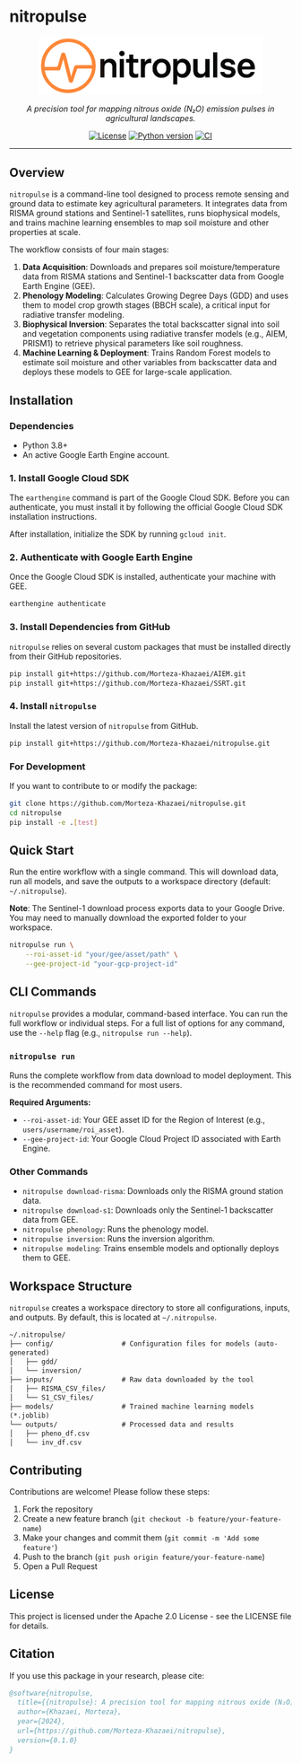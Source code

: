 # nitropulse

<p align="center">
  <a href="https://github.com/Morteza-Khazaei/nitropulse">
    <!-- Add your logo here -->
    <img src="https://raw.githubusercontent.com/Morteza-Khazaei/nitropulse/main/logo/nitropulse.png" alt="nitropulse logo" width="400"/>
  </a>
</p>

<p align="center">
    <em>A precision tool for mapping nitrous oxide (N₂O) emission pulses in agricultural landscapes.</em>
</p>

<p align="center">
    <a href="https://github.com/Morteza-Khazaei/nitropulse/blob/main/LICENSE"><img src="https://img.shields.io/badge/License-Apache_2.0-blue.svg" alt="License"></a>
    <a href="#"><img src="https://img.shields.io/badge/python-3.8+-blue.svg" alt="Python version"></a>
    <a href="https://github.com/Morteza-Khazaei/nitropulse/actions"><img src="https://github.com/Morteza-Khazaei/nitropulse/actions/workflows/ci.yml/badge.svg" alt="CI"></a>
</p>

---

## Overview

`nitropulse` is a command-line tool designed to process remote sensing and ground data to estimate key agricultural parameters. It integrates data from RISMA ground stations and Sentinel-1 satellites, runs biophysical models, and trains machine learning ensembles to map soil moisture and other properties at scale.

The workflow consists of four main stages:
1.  **Data Acquisition**: Downloads and prepares soil moisture/temperature data from RISMA stations and Sentinel-1 backscatter data from Google Earth Engine (GEE).
2.  **Phenology Modeling**: Calculates Growing Degree Days (GDD) and uses them to model crop growth stages (BBCH scale), a critical input for radiative transfer modeling.
3.  **Biophysical Inversion**: Separates the total backscatter signal into soil and vegetation components using radiative transfer models (e.g., AIEM, PRISM1) to retrieve physical parameters like soil roughness.
4.  **Machine Learning & Deployment**: Trains Random Forest models to estimate soil moisture and other variables from backscatter data and deploys these models to GEE for large-scale application.

## Installation

### Dependencies
- Python 3.8+
- An active Google Earth Engine account.

### 1. Install Google Cloud SDK
The `earthengine` command is part of the Google Cloud SDK. Before you can authenticate, you must install it by following the official Google Cloud SDK installation instructions.

After installation, initialize the SDK by running `gcloud init`.

### 2. Authenticate with Google Earth Engine
Once the Google Cloud SDK is installed, authenticate your machine with GEE.
```bash
earthengine authenticate
```

### 3. Install Dependencies from GitHub
`nitropulse` relies on several custom packages that must be installed directly from their GitHub repositories.
```bash
pip install git+https://github.com/Morteza-Khazaei/AIEM.git
pip install git+https://github.com/Morteza-Khazaei/SSRT.git
```

### 4. Install `nitropulse`
Install the latest version of `nitropulse` from GitHub.
```bash
pip install git+https://github.com/Morteza-Khazaei/nitropulse.git
```

### For Development
If you want to contribute to or modify the package:
```bash
git clone https://github.com/Morteza-Khazaei/nitropulse.git
cd nitropulse
pip install -e .[test]
```

## Quick Start
Run the entire workflow with a single command. This will download data, run all models, and save the outputs to a workspace directory (default: `~/.nitropulse`).

**Note**: The Sentinel-1 download process exports data to your Google Drive. You may need to manually download the exported folder to your workspace.

```bash
nitropulse run \
    --roi-asset-id "your/gee/asset/path" \
    --gee-project-id "your-gcp-project-id"
```

## CLI Commands
`nitropulse` provides a modular, command-based interface. You can run the full workflow or individual steps. For a full list of options for any command, use the `--help` flag (e.g., `nitropulse run --help`).

### `nitropulse run`
Runs the complete workflow from data download to model deployment. This is the recommended command for most users.

**Required Arguments:**
- `--roi-asset-id`: Your GEE asset ID for the Region of Interest (e.g., `users/username/roi_asset`).
- `--gee-project-id`: Your Google Cloud Project ID associated with Earth Engine.

### Other Commands
- `nitropulse download-risma`: Downloads only the RISMA ground station data.
- `nitropulse download-s1`: Downloads only the Sentinel-1 backscatter data from GEE.
- `nitropulse phenology`: Runs the phenology model.
- `nitropulse inversion`: Runs the inversion algorithm.
- `nitropulse modeling`: Trains ensemble models and optionally deploys them to GEE.

## Workspace Structure
`nitropulse` creates a workspace directory to store all configurations, inputs, and outputs. By default, this is located at `~/.nitropulse`.

```
~/.nitropulse/
├── config/                 # Configuration files for models (auto-generated)
│   ├── gdd/
│   └── inversion/
├── inputs/                 # Raw data downloaded by the tool
│   ├── RISMA_CSV_files/
│   └── S1_CSV_files/
├── models/                 # Trained machine learning models (*.joblib)
└── outputs/                # Processed data and results
│   ├── pheno_df.csv
│   └── inv_df.csv
```

## Contributing
Contributions are welcome! Please follow these steps:
1. Fork the repository
2. Create a new feature branch (`git checkout -b feature/your-feature-name`)
3. Make your changes and commit them (`git commit -m 'Add some feature'`)
4. Push to the branch (`git push origin feature/your-feature-name`)
5. Open a Pull Request

## License
This project is licensed under the Apache 2.0 License - see the LICENSE file for details.

## Citation
If you use this package in your research, please cite:

```bibtex
@software{nitropulse,
  title={{nitropulse}: A precision tool for mapping nitrous oxide (N₂O) emission pulses in agricultural landscapes},
  author={Khazaei, Morteza},
  year={2024},
  url={https://github.com/Morteza-Khazaei/nitropulse},
  version={0.1.0}
}
```